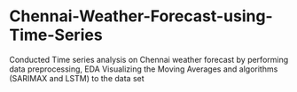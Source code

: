 # Chennai-Weather-Forecast-using-Time-Series
Conducted Time series analysis on Chennai weather forecast by performing data preprocessing, EDA Visualizing the Moving Averages and algorithms (SARIMAX and LSTM) to the data set
